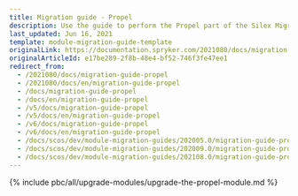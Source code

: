 ```yaml
---
title: Migration guide - Propel
description: Use the guide to perform the Propel part of the Silex Migration Effort.
last_updated: Jun 16, 2021
template: module-migration-guide-template
originalLink: https://documentation.spryker.com/2021080/docs/migration-guide-propel
originalArticleId: e17be289-2f8b-48e4-bf52-746f3fe47ee1
redirect_from:
  - /2021080/docs/migration-guide-propel
  - /2021080/docs/en/migration-guide-propel
  - /docs/migration-guide-propel
  - /docs/en/migration-guide-propel
  - /v5/docs/migration-guide-propel
  - /v5/docs/en/migration-guide-propel
  - /v6/docs/migration-guide-propel
  - /v6/docs/en/migration-guide-propel
  - /docs/scos/dev/module-migration-guides/202005.0/migration-guide-propel.html
  - /docs/scos/dev/module-migration-guides/202009.0/migration-guide-propel.html
  - /docs/scos/dev/module-migration-guides/202108.0/migration-guide-propel.html
---
```


{% include pbc/all/upgrade-modules/upgrade-the-propel-module.md %} <!-- To edit, see /_includes/pbc/all/upgrade-modules/upgrade-the-propel-module.md -->
